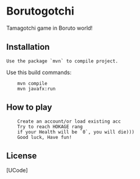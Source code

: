 # Borutogotchi

Tamagotchi game in Boruto world!

## Installation

```
Use the package `mvn` to compile project.
```

Use this build commands:
```
    mvn compile
    mvn javafx:run
```

## How to play

```
    Create an account/or load existing acc
    Try to reach HOKAGE rang
    if your Health will be `0`, you will die)))
    Good luck, Have fun!
```

## License
[UCode]